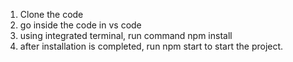 1. Clone the code 
2. go inside the code in vs code
3. using integrated terminal, run command npm install
4. after installation is completed, run npm start to start the project.
